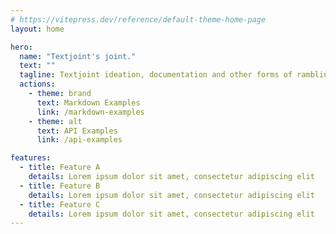 ```yaml
---
# https://vitepress.dev/reference/default-theme-home-page
layout: home

hero:
  name: "Textjoint's joint."
  text: ""
  tagline: Textjoint ideation, documentation and other forms of rambling
  actions:
    - theme: brand
      text: Markdown Examples
      link: /markdown-examples
    - theme: alt
      text: API Examples
      link: /api-examples

features:
  - title: Feature A
    details: Lorem ipsum dolor sit amet, consectetur adipiscing elit
  - title: Feature B
    details: Lorem ipsum dolor sit amet, consectetur adipiscing elit
  - title: Feature C
    details: Lorem ipsum dolor sit amet, consectetur adipiscing elit
---
```


